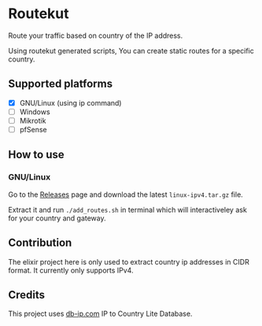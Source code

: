# Routekut

Route your traffic based on country of the IP address.

Using routekut generated scripts, You can create static routes for a specific country.


## Supported platforms

 - [x] GNU/Linux (using ip command)
 - [ ] Windows
 - [ ] Mikrotik
 - [ ] pfSense

## How to use

### GNU/Linux

Go to the [Releases](https://github.com/alisinabh/routekut/releases) page and download the latest `linux-ipv4.tar.gz` file.

Extract it and run `./add_routes.sh` in terminal which will interactiveley ask for your country and gateway.

## Contribution

The elixir project here is only used to extract country ip addresses in CIDR format. It currently only supports IPv4.

## Credits

This project uses [db-ip.com](https://db-ip.com) IP to Country Lite Database.
